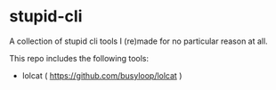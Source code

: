 # stupid-cli

A collection of stupid cli tools I (re)made for no particular reason at all.

This repo includes the following tools:

- lolcat ( https://github.com/busyloop/lolcat )
